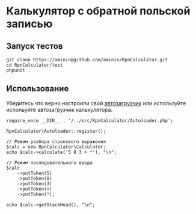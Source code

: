 # Калькулятор с обратной польской записью

## Запуск тестов

    git clone https://aminin@github.com/aminin/RpnCalculator.git
    cd RpnCalculator/test
    phpunit .

## Использование

Убедитесь что верно настроили свой [автозагрузчик](https://github.com/symfony/ClassLoader) или используйте
испольуйте автозагрузчик калькулятора.

    require_once __DIR__ . '/../src/RpnCalculator/Autoloader.php';

    RpnCalculator\Autoloader::register();

    // Режим разбора строкового выражения
    $calc = new RpnCalculator\Calculator;
    echo $calc->calculate('5 8 3 + *'), "\n";

    // Режим последовательного ввода
    $calc
        ->putToken(5)
        ->putToken(8)
        ->putToken(3)
        ->putToken(+)
        ->putToken(*);

    echo $calc->getStackHead(), "\n";
